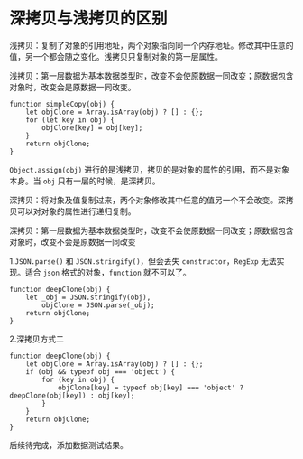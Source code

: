# 深拷贝与浅拷贝的区别

浅拷贝：复制了对象的引用地址，两个对象指向同一个内存地址。修改其中任意的值，另一个都会随之变化。浅拷贝只复制对象的第一层属性。

浅拷贝：第一层数据为基本数据类型时，改变不会使原数据一同改变；原数据包含对象时，改变会是原数据一同改变。

```
function simpleCopy(obj) {
    let objClone = Array.isArray(obj) ? [] : {};
    for (let key in obj) {
        objClone[key] = obj[key];
    }
    return objClone;
}
```

`Object.assign(obj)` 进行的是浅拷贝，拷贝的是对象的属性的引用，而不是对象本身。当 `obj` 只有一层的时候，是深拷贝。

深拷贝：将对象及值复制过来，两个对象修改其中任意的值另一个不会改变。深拷贝可以对对象的属性进行递归复制。

深拷贝：第一层数据为基本数据类型时，改变不会使原数据一同改变；原数据包含对象时，改变不会是原数据一同改变

1.`JSON.parse()` 和 `JSON.stringify()`，但会丢失 `constructor`，`RegExp` 无法实现。适合 `json` 格式的对象，`function` 就不可以了。

```
function deepClone(obj) {
    let _obj = JSON.stringify(obj),
        objClone = JSON.parse(_obj);
    return objClone;
}
```

2.深拷贝方式二

```
function deepClone(obj) {
    let objClone = Array.isArray(obj) ? [] : {};
    if (obj && typeof obj === 'object') {
        for (key in obj) {
            objClone[key] = typeof obj[key] === 'object' ? deepClone(obj[key]) : obj[key]; 
        }
    }
    return objClone;
}
```

后续待完成，添加数据测试结果。

